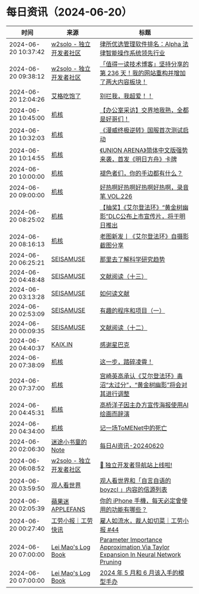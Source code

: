 ﻿# 每日资讯（2024-06-20）

|时间|来源|标题|
|---|---|---|
|2024-06-20 10:37:42|[w2solo - 独立开发者社区](https://w2solo.com/topics/feed)|[律所优选管理软件排名：Alpha 法律智能操作系统领先行业](https://w2solo.com/topics/4705)|
|2024-06-20 09:38:12|[w2solo - 独立开发者社区](https://w2solo.com/topics/feed)|[「值得一读技术博客」坚持分享的第 236 天！我的网站重构并增加了两大内容板块！](https://w2solo.com/topics/4704)|
|2024-06-20 12:04:26|[艾格吃饱了](https://feedpress.me/wx-aigechibaole)|[别拦我，我超爱！！](http://mp.weixin.qq.com/s?__biz=MjM5NTYxODQyMA%3D%3D&mid=2653455013&idx=1&sn=728edf84e74aac1b2ea2baee35fc6c8c)|
|2024-06-20 10:45:00|[机核](https://www.gcores.com/rss)|[【办公室采访】交界地我熟，全都是好哥们！](https://www.gcores.com/articles/183863)|
|2024-06-20 10:32:03|[机核](https://www.gcores.com/rss)|[《漫威终极逆转》国服首次测试启动](https://www.gcores.com/articles/183865)|
|2024-06-20 10:14:55|[机核](https://www.gcores.com/rss)|[《UNION ARENA》简体中文版强势来袭，首发《明日方舟》卡牌](https://www.gcores.com/articles/183864)|
|2024-06-20 10:00:00|[机核](https://www.gcores.com/rss)|[褪色者们，你的手边都有什么？](https://www.gcores.com/articles/183805)|
|2024-06-20 09:00:00|[机核](https://www.gcores.com/rss)|[好热啊好热啊好热啊好热啊，录音笔 VOL.226](https://www.gcores.com/radios/183860)|
|2024-06-20 08:25:02|[机核](https://www.gcores.com/rss)|[【抽奖】《艾尔登法环》“黄金树幽影”DLC公布上市宣传片，将于明日推出](https://www.gcores.com/articles/183856)|
|2024-06-20 08:16:13|[机核](https://www.gcores.com/rss)|[老图新发丨《艾尔登法环》自摄影截图分享](https://www.gcores.com/articles/183855)|
|2024-06-20 06:25:21|[SEISAMUSE](https://www.seis-jun.xyz/atom.xml)|[那里去了解科学研究趋势](http://www.seis-jun.xyz/science-blogs)|
|2024-06-20 04:48:48|[SEISAMUSE](https://www.seis-jun.xyz/atom.xml)|[文献阅读（十三）](http://www.seis-jun.xyz/paper-reading-13)|
|2024-06-20 03:13:28|[SEISAMUSE](https://www.seis-jun.xyz/atom.xml)|[如何读文献](http://www.seis-jun.xyz/how-to-read-paper)|
|2024-06-20 02:53:09|[SEISAMUSE](https://www.seis-jun.xyz/atom.xml)|[有趣的程序和项目（一）](http://www.seis-jun.xyz/code-and-project1)|
|2024-06-20 00:09:35|[SEISAMUSE](https://www.seis-jun.xyz/atom.xml)|[文献阅读（十二）](http://www.seis-jun.xyz/paper-reading-12)|
|2024-06-20 04:40:37|[KAIX.IN](https://kaix.in/feed/)|[感谢星巴克](https://kaix.in/2024/0620-starbucks/)|
|2024-06-20 07:38:09|[机核](https://www.gcores.com/rss)|[这一步，踏碎凌霄！](https://www.gcores.com/articles/183850)|
|2024-06-20 07:37:00|[机核](https://www.gcores.com/rss)|[宫崎英高承认《艾尔登法环》毒沼“太过分”，“黄金树幽影”将会对其进行调整](https://www.gcores.com/articles/183577)|
|2024-06-20 04:45:31|[机核](https://www.gcores.com/rss)|[高桥洋子因主办方宣传海报使用AI绘画而辞演](https://www.gcores.com/articles/183844)|
|2024-06-20 04:34:00|[机核](https://www.gcores.com/rss)|[记一场ToMENet中的死亡](https://www.gcores.com/articles/183757)|
|2024-06-20 02:06:30|[迷途小书童的Note](https://xugaoxiang.com/feed)|[每日AI资讯-20240620](https://xugaoxiang.com/2024/06/20/ai-daily-20240620/)|
|2024-06-20 06:08:52|[w2solo - 独立开发者社区](https://w2solo.com/topics/feed)|[🎉 独立开发者导航站上线啦!](https://w2solo.com/topics/4703)|
|2024-06-20 03:59:50|[观人看世界](https://feedpress.me/wx-iwatch1024)|[观人看世界和「自言自语的 boyzcl 」内容的信源列表](http://mp.weixin.qq.com/s?__biz=MzI5NDI2NTAxMA%3D%3D&mid=2247489558&idx=1&sn=0a0abc267989729d999012850edad5ea)|
|2024-06-20 02:05:39|[蘋果迷 APPLEFANS](https://applefans.today/feed/)|[你的 iPhone 手機，每天必定會使用的功能有哪些？](https://applefans.today/2024-06-iphone-daily-use-features/)|
|2024-06-20 00:27:40|[工劳小报｜工劳快讯](https://newsletter.laborinfocn.com/rss)|[雇人如流水，裁人如切菜｜工劳小报 #44](https://feed.laborinfocn6.com/issue44/)|
|2024-06-20 07:00:00|[Lei Mao's Log Book](https://leimao.github.io/atom.xml)|[Parameter Importance Approximation Via Taylor Expansion In Neural Network Pruning](https://leimao.github.io/blog/Parameter-Importance-Approximation-Via-Taylor-Expansion-In-Neural-Network-Pruning/)|
|2024-06-20 07:00:00|[Lei Mao's Log Book](https://leimao.github.io/atom.xml)|[2024 年 5 月和 6 月该入手的模型手办](https://leimao.github.io/essay/2024%E5%B9%B45%E6%9C%88%E5%92%8C6%E6%9C%88%E8%AF%A5%E5%85%A5%E6%89%8B%E7%9A%84%E6%A8%A1%E5%9E%8B%E6%89%8B%E5%8A%9E/)|
